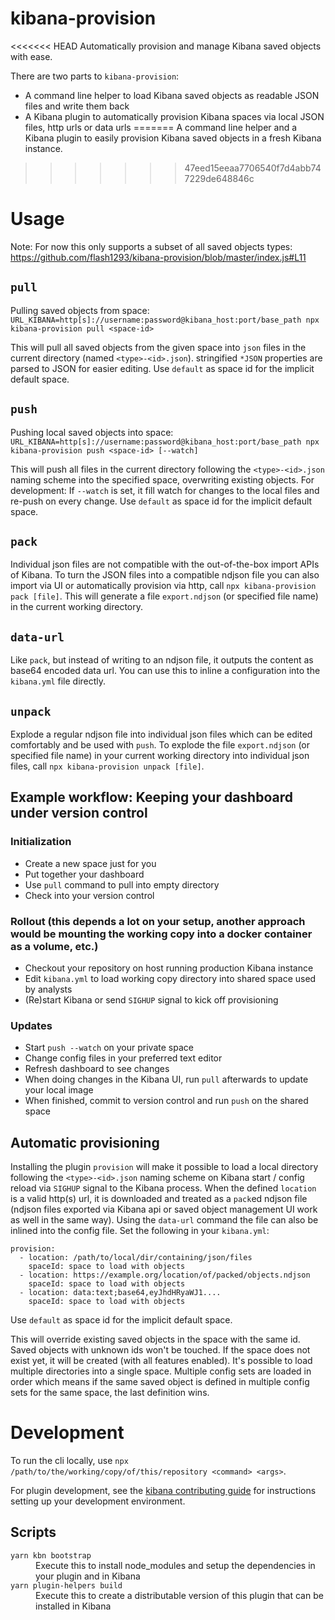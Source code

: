 # kibana-provision

<<<<<<< HEAD
Automatically provision and manage Kibana saved objects with ease.

There are two parts to `kibana-provision`:
* A command line helper to load Kibana saved objects as readable JSON files and write them back
* A Kibana plugin to automatically provision Kibana spaces via local JSON files, http urls or data urls
=======
A command line helper and a Kibana plugin to easily provision Kibana saved objects in a fresh Kibana instance.
>>>>>>> 47eed15eeaa7706540f7d4abb747229de648846c

# Usage

Note: For now this only supports a subset of all saved objects types: https://github.com/flash1293/kibana-provision/blob/master/index.js#L11

## `pull`

Pulling saved objects from space: `URL_KIBANA=http[s]://username:password@kibana_host:port/base_path npx kibana-provision pull <space-id>`

This will pull all saved objects from the given space into `json` files in the current directory (named `<type>-<id>.json`). stringified `*JSON` properties are parsed to JSON for easier editing. Use `default` as space id for the implicit default space.

## `push`

Pushing local saved objects into space: `URL_KIBANA=http[s]://username:password@kibana_host:port/base_path npx kibana-provision push <space-id> [--watch]`

This will push all files in the current directory following the `<type>-<id>.json` naming scheme into the specified space, overwriting existing objects. For development: If `--watch` is set, it fill watch for changes to the local files and re-push on every change. Use `default` as space id for the implicit default space.

## `pack`

Individual json files are not compatible with the out-of-the-box import APIs of Kibana. To turn the JSON files into a compatible ndjson file you can also import via UI or automatically provision via http, call `npx kibana-provision pack [file]`. This will generate a file `export.ndjson` (or specified file name) in the current working directory.

## `data-url`

Like `pack`, but instead of writing to an ndjson file, it outputs the content as base64 encoded data url. You can use this to inline a configuration into the `kibana.yml` file directly.

## `unpack`

Explode a regular ndjson file into individual json files which can be edited comfortably and be used with `push`. To explode the file `export.ndjson` (or specified file name) in your current working directory into individual json files, call `npx kibana-provision unpack [file]`.

## Example workflow: Keeping your dashboard under version control

### Initialization
* Create a new space just for you
* Put together your dashboard
* Use `pull` command to pull into empty directory
* Check into your version control


### Rollout (this depends a lot on your setup, another approach would be mounting the working copy into a docker container as a volume, etc.)
* Checkout your repository on host running production Kibana instance
* Edit `kibana.yml` to load working copy directory into shared space used by analysts
* (Re)start Kibana or send `SIGHUP` signal to kick off provisioning

### Updates
* Start `push --watch` on your private space
* Change config files in your preferred text editor
* Refresh dashboard to see changes
* When doing changes in the Kibana UI, run `pull` afterwards to update your local image
* When finished, commit to version control and run `push` on the shared space

## Automatic provisioning

Installing the plugin `provision` will make it possible to load a local directory following the `<type>-<id>.json` naming scheme on Kibana start / config reload via `SIGHUP` signal to the Kibana process.
When the defined `location` is a valid http(s) url, it is downloaded and treated as a `pack`ed ndjson file (ndjson files exported via Kibana api or saved object management UI work as well in the same way). Using the `data-url` command the file can also be inlined into the config file.
Set the following in your `kibana.yml`:
```
provision:
  - location: /path/to/local/dir/containing/json/files
    spaceId: space to load with objects 
  - location: https://example.org/location/of/packed/objects.ndjson
    spaceId: space to load with objects 
  - location: data:text;base64,eyJhdHRyaWJ1....
    spaceId: space to load with objects 
```

Use `default` as space id for the implicit default space.

This will override existing saved objects in the space with the same id. Saved objects with unknown ids won't be touched. If the space does not exist yet, it will be created (with all features enabled). It's possible to load multiple directories into a single space. Multiple config sets are loaded in order which means if the same saved object is defined in multiple config sets for the same space, the last definition wins.

# Development

To run the cli locally, use `npx /path/to/the/working/copy/of/this/repository <command> <args>`.

For plugin development, see the [kibana contributing guide](https://github.com/elastic/kibana/blob/main/CONTRIBUTING.md) for instructions setting up your development environment.

## Scripts

<dl>
  <dt><code>yarn kbn bootstrap</code></dt>
  <dd>Execute this to install node_modules and setup the dependencies in your plugin and in Kibana</dd>

  <dt><code>yarn plugin-helpers build</code></dt>
  <dd>Execute this to create a distributable version of this plugin that can be installed in Kibana</dd>
</dl>
